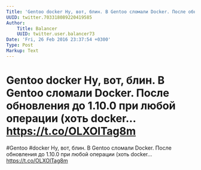 ```yaml
---
Title: 'Gentoo docker Ну, вот, блин. В Gentoo сломали Docker. После обновления до 1.10.0 при любой операции (хоть docker… https://t.co/OLXOlTag8m'
UUID: twitter.703318089220419585
Author:
    Title: Balancer
    UUID: twitter.user.balancer73
Date: 'Fri, 26 Feb 2016 23:37:54 +0300'
Type: Post
Markup: Text
---
```


# Gentoo docker Ну, вот, блин. В Gentoo сломали Docker. После обновления до 1.10.0 при любой операции (хоть docker… https://t.co/OLXOlTag8m

#Gentoo #docker Ну, вот, блин. В Gentoo сломали Docker.
После обновления до 1.10.0 при любой операции (хоть docker…
https://t.co/OLXOlTag8m